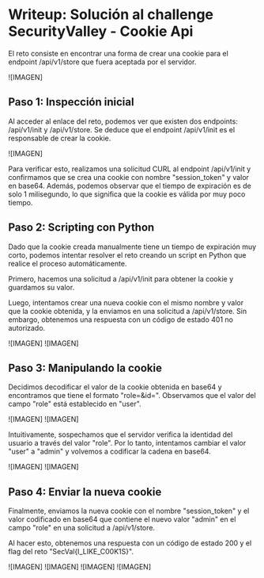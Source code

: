 
# Writeup: Solución al challenge SecurityValley - Cookie Api

El reto consiste en encontrar una forma de crear una cookie para el endpoint /api/v1/store que fuera aceptada por el servidor.

![IMAGEN]

## Paso 1: Inspección inicial
Al acceder al enlace del reto, podemos ver que existen dos endpoints: /api/v1/init y /api/v1/store. Se deduce que el endpoint /api/v1/init es el responsable de crear la cookie.

![IMAGEN]

Para verificar esto, realizamos una solicitud CURL al endpoint /api/v1/init y confirmamos que se crea una cookie con nombre "session_token" y valor en base64. Además, podemos observar que el tiempo de expiración es de solo 1 milisegundo, lo que significa que la cookie es válida por muy poco tiempo.

## Paso 2: Scripting con Python
Dado que la cookie creada manualmente tiene un tiempo de expiración muy corto, podemos intentar resolver el reto creando un script en Python que realice el proceso automáticamente.

Primero, hacemos una solicitud a /api/v1/init para obtener la cookie y guardamos su valor.

Luego, intentamos crear una nueva cookie con el mismo nombre y valor que la cookie obtenida, y la enviamos en una solicitud a /api/v1/store. Sin embargo, obtenemos una respuesta con un código de estado 401 no autorizado.

![IMAGEN]
![IMAGEN]

## Paso 3: Manipulando la cookie
Decidimos decodificar el valor de la cookie obtenida en base64 y encontramos que tiene el formato "role=&id=". Observamos que el valor del campo "role" está establecido en "user".

![IMAGEN]
![IMAGEN]

Intuitivamente, sospechamos que el servidor verifica la identidad del usuario a través del valor "role". Por lo tanto, intentamos cambiar el valor "user" a "admin" y volvemos a codificar la cadena en base64.

![IMAGEN]
![IMAGEN]

## Paso 4: Enviar la nueva cookie
Finalmente, enviamos la nueva cookie con el nombre "session_token" y el valor codificado en base64 que contiene el nuevo valor "admin" en el campo "role" en una solicitud a /api/v1/store.

Al hacer esto, obtenemos una respuesta con un código de estado 200 y el flag del reto "SecVal{I_LIKE_C00K1S}".

![IMAGEN]
![IMAGEN]
![IMAGEN]
![IMAGEN]









